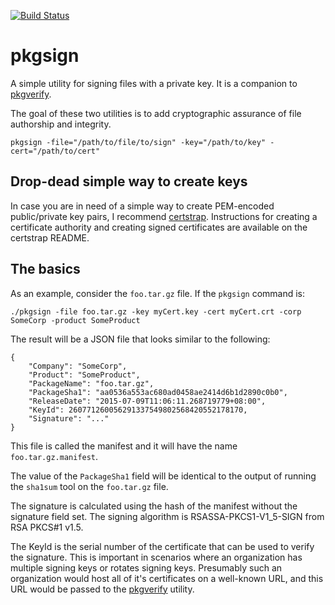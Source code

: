 [![Build Status](https://travis-ci.org/justinjsmith/pkgsign.svg?branch=master)](https://travis-ci.org/justinjsmith/pkgsign)

# pkgsign
A simple utility for signing files with a private key. It is a companion to 
[pkgverify](http://github.com/justinjsmith/pkgverify). 

The goal of these two utilities is to add cryptographic assurance of file 
authorship and integrity.

````
pkgsign -file="/path/to/file/to/sign" -key="/path/to/key" -cert="/path/to/cert"
````

## Drop-dead simple way to create keys

In case you are in need of a simple way
to create PEM-encoded public/private key pairs, I recommend
[certstrap](http://github.com/square/certstrap). Instructions for creating a
certificate authority and creating signed certificates are  available on the
certstrap README.

## The basics
As an example, consider the `foo.tar.gz` file. If the `pkgsign` command is:

```
./pkgsign -file foo.tar.gz -key myCert.key -cert myCert.crt -corp SomeCorp -product SomeProduct
```

The result will be a JSON file that looks similar to the following:
```
{
	"Company": "SomeCorp",
	"Product": "SomeProduct",
    "PackageName": "foo.tar.gz",
    "PackageSha1": "aa0536a553ac680ad0458ae2414d6b1d2890c0b0",
    "ReleaseDate": "2015-07-09T11:06:11.268719779+08:00",
    "KeyId": 260771260056291337549802568420552178170,
    "Signature": "..."
}
```
This file is called the manifest and it will have the name 
`foo.tar.gz.manifest`.

The value of the `PackageSha1` field will be identical to the output of running
the `sha1sum` tool on the `foo.tar.gz` file.

The signature is calculated using the hash of the manifest without the 
signature field set. The signing algorithm is RSASSA-PKCS1-V1_5-SIGN from RSA 
PKCS#1 v1.5.

The KeyId is the serial number of the certificate that can be used to verify 
the signature. This is important in scenarios where an organization has 
multiple signing keys or rotates signing keys. Presumably such an organization 
would host all of it's certificates on a well-known URL, and this URL would be 
passed to the [pkgverify](http://github.com/justinjsmith/pkgverify) utility.

